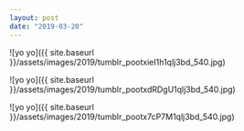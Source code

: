 ```yaml
---
layout: post
date: "2019-03-20"
---
```


![yo yo]({{ site.baseurl }}/assets/images/2019/tumblr_pootxieI1h1qlj3bd_540.jpg)

![yo yo]({{ site.baseurl }}/assets/images/2019/tumblr_pootxdRDgU1qlj3bd_540.jpg)

![yo yo]({{ site.baseurl }}/assets/images/2019/tumblr_pootx7cP7M1qlj3bd_540.jpg)
